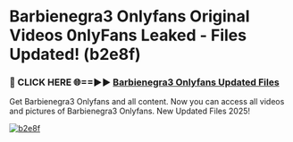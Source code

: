 # Barbienegra3 Onlyfans Original Videos 0nlyFans Leaked - Files Updated! (b2e8f)

<h3>🔴 CLICK HERE 🌐==►► <a href="https://tinyurl.com/ehrbuxhb" rel="nofollow">Barbienegra3 Onlyfans Updated Files</a></h3>

Get Barbienegra3 Onlyfans and all content. Now you can access all videos and pictures of Barbienegra3 Onlyfans. New Updated Files 2025!

[![b2e8f](https://i.imgur.com/lVYEuWS.gif)](https://tinyurl.com/ehrbuxhb)
